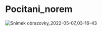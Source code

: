 # Pocitani_norem


![Snímek obrazovky_2022-05-07_03-16-43](https://user-images.githubusercontent.com/67708830/167232212-0ae8aa48-137d-4f1d-be8c-99839b903d13.png)
